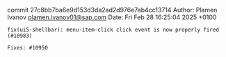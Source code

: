 commit 27c8bb7ba6e9d153d3da2ad2d976e7ab4cc13714
Author: Plamen Ivanov <plamen.ivanov01@sap.com>
Date:   Fri Feb 28 16:25:04 2025 +0100

    fix(ui5-shellbar): menu-item-click click event is now properly fired (#10983)
    
    Fixes: #10950

